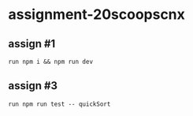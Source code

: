 # assignment-20scoopscnx

## assign #1

    run npm i && npm run dev

## assign #3

    run npm run test -- quickSort

